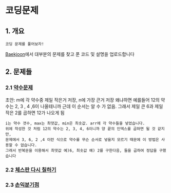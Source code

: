 # 코딩문제
## 1. 개요
<pre><code>코딩 문제를 풀어보자!</code></pre>

[Baekjoon](https://www.acmicpc.net)에서 대부분의 문제를 찾고 푼 코드 및 설명을 업로드합니다

## 2. 문제들
### 2.1 [약수문제](https://www.acmicpc.net/problem/1037)
초안: m에 각 약수중 제일 작은거 저장, n에 가장 큰거 저장 왜냐하면 예를들어 12의 약수는 2, 3 , 4 ,6이 나올테니까 근데 이 순서는 알 수 가 없음. 그래서 제일 큰 6과 제일 작은 2를 곱하면 12가 나오게 됨
<pre><code>i는 약수 갯수, max는 최댓값, min은 최솟값. arr에 각 약수들을 넣었습니다. 
위에 작성한 것 처럼 12의 약수는 2, 3, 4, 6이니까 양 끝의 인덱스를 곱하면 될 것 같지만, 
문제에서 3, 6, 2 ,4 이런 식으로 약수를 무슨 순서로 넣을지 모르기 때문에 이 방법은 사용할 수 없습니다. 
그래서 반복문을 이용해서 최댓값 예)6, 최솟값 예) 2를 구한다음, 둘을 곱하여 정답을 구했습니다</code></pre>
### 2.2 [체스판 다시 칠하기](https://www.acmicpc.net/problem/1018)
### 2.3 [손익분기점](https://www.acmicpc.net/problem/1712)


